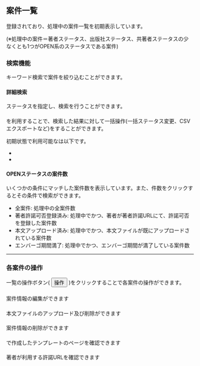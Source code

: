 ## 案件一覧

登録されており、処理中の案件一覧を初期表示しています。

(※処理中の案件＝著者ステータス、出版社ステータス、共著者ステータスの少なくとも1つがOPEN系のステータスである案件)

### 検索機能

キーワード検索で案件を絞り込むことができます。

#### 詳細検索

ステータスを指定し、検索を行うことができます。

#### <?php echo __('Bulk Plugins'); ?>

<?php echo __('Bulk Plugins'); ?>を利用することで、検索した結果に対して一括操作(一括ステータス変更、CSVエクスポートなど)をすることができます。

初期状態で利用可能な<?php echo __('Bulk Plugins'); ?>は以下です。

- <?php echo __d('bulk_status_change', 'Bulk Status Change'); ?>
- <?php echo __d('export_default', 'Export Default'); ?>

#### OPENステータスの案件数

いくつかの条件にマッチした案件数を表示しています。また、件数をクリックするとその条件で検索ができます。

- 全案件: 処理中の全案件数
- 著者許諾可否登録済み: 処理中でかつ、著者が著者許諾URLにて、許諾可否を登録した案件数
- 本文アップロード済み: 処理中でかつ、本文ファイルが既にアップロードされている案件数
- エンバーゴ期間満了: 処理中でかつ、エンバーゴ期間が満了している案件数

- - -

### 各案件の操作

一覧の操作ボタン( <button class="btn">操作</button> )をクリックすることで各案件の操作ができます。

#### <?php echo __('Edit'); ?>

案件情報の編集ができます

#### <?php echo __('Upload Files'); ?>

本文ファイルのアップロード及び削除ができます

#### <?php echo __('Delete'); ?>

案件情報の削除ができます

#### <?php echo __('DocumentTemplate'); ?>

<?php echo __('DocumentTemplates'); ?>で作成したテンプレートのページを確認できます

#### <?php echo __('Aurhor Register URL'); ?>

著者が利用する許諾URLを確認できます

